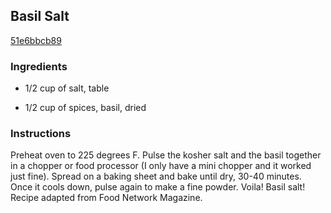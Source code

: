 ## Basil Salt

[51e6bbcb89](http://tastykitchen.com/recipes/condiments/basil-salt/)

### Ingredients

 - 1/2 cup of salt, table

 - 1/2 cup of spices, basil, dried

### Instructions

Preheat oven to 225 degrees F. Pulse the kosher salt and the basil together in a chopper or food processor (I only have a mini chopper and it worked just fine). Spread on a baking sheet and bake until dry, 30-40 minutes. Once it cools down, pulse again to make a fine powder. Voila! Basil salt! Recipe adapted from Food Network Magazine.